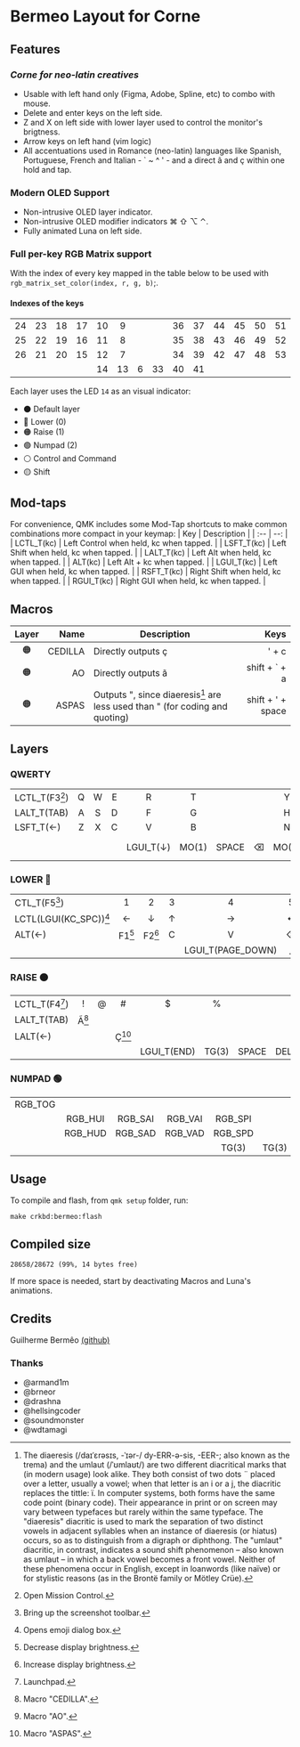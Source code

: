 # Bermeo Layout for Corne

## Features

### *Corne for neo-latin creatives*

* Usable with left hand only (Figma, Adobe, Spline, etc) to combo with mouse.
* Delete and enter keys on the left side.
* Z and X on left side with lower layer used to control the monitor's brigtness.
* Arrow keys on left hand (vim logic)
* All accentuations used in Romance (neo-latin) languages like Spanish, Portuguese, French and Italian - ` ~ ^ ' - and a direct ã and ç within one hold and tap.

### Modern OLED Support

* Non-intrusive OLED layer indicator.
* Non-intrusive OLED modifier indicators ⌘ ⇧ ⌥  ⌃.
* Fully animated Luna on left side.
  

### Full per-key RGB Matrix support

With the index of every key mapped in the table below to be used with `rgb_matrix_set_color(index, r, g, b)`;.

#### Indexes of the keys

|||||||||||||||
|:--:|:--:|:--:|:--:|:--:|:--:|--|--|:--:|:--:|:--:|:--:|:--:|:--:|
| 24 | 23 | 18 | 17 | 10 | 9 ||| 36 | 37 | 44 | 45 | 50 | 51 |
| 25 | 22 | 19 | 16 | 11 | 8 ||| 35 | 38 | 43 | 46 | 49 | 52 |
| 26 | 21 | 20 | 15 | 12 | 7 ||| 34 | 39 | 42 | 47 | 48 | 53 |
|||||            14 | 13 |  6 | 33  | 40 | 41            |||||

Each layer uses the LED `14` as an visual indicator:

* ⚫️ Default layer
* 🔵 Lower (0)
* 🟠 Raise (1)
* 🟢 Numpad (2)
* ⚪️ Control and Command
* 🟡 Shift

## Mod-taps

For convenience, QMK includes some Mod-Tap shortcuts to make common combinations more compact in your keymap:
| Key         |                             Description |
| :--         |                                     --: |
| LCTL_T(kc)  | Left Control when held, kc when tapped. |
| LSFT_T(kc)  | Left Shift when held, kc when tapped.   |
| LALT_T(kc)  | Left Alt when held, kc when tapped.     |
| ALT(kc)     | Left Alt + kc when tapped.              |
| LGUI_T(kc)  | Left GUI when held, kc when tapped.     |
| RSFT_T(kc)  | Right Shift when held, kc when tapped.  |
| RGUI_T(kc)  | Right GUI when held, kc when tapped.    |

## Macros

|Layer | Name    | Description                                                                       | Keys          |
| :--: | --:     | --                                                                                | --:           |
|  🟠  | CEDILLA |  Directly outputs ç                                                               | ' + c         |
|  🟠  | AO      |  Directly outputs ã                                                               | shift + ` + a |
|  🟠  | ASPAS   |  Outputs ", since diaeresis[^1] are less used than " (for coding and quoting) | shift + ' + space |

## Layers

### QWERTY

|||||||||||||||
|:--|:--:|:--:|:--:|:--:|:--:|:--:|:--:|:--:|:--:|:--:|:--:|:--:|--:|
| LCTL_T(F3[^2])  | Q | W | E | R | T ||| Y | U | I | O | P |      GRAVE      |
| LALT_T(TAB)     | A | S | D | F | G ||| H | J | K | L | ; |        ↵        |
| LSFT_T(&larr;)  | Z | X | C | V | B ||| N | M | , | . | / | RGUI_T(&rarr;)  |
|||||  LGUI_T(&darr;) | MO(1) | SPACE |  ⌫ | MO(2)| RSFT_T( &uarr;)       |||||


### LOWER 🔵

|||||||||||||||
|:--|:--:|:--:|:--:|:--:|:--:|:--:|:--:|:--:|:--:|:--:|:--:|:--:|--:|
|CTL_T(F5[^3])   |  1  |  2  |  3  |  4  |  5  |||  6  |  7  |  8  |  9  |  0  | ESCAPE |
|LCTL(LGUI(KC_SPC))[^4] | &larr; | &darr; |  &uarr; | &rarr; | ↵ ||| [ | ] | \ | ' | : |  ↵  |
|ALT(&larr;) | F1[^5] | F2[^6] |   C |  V |  ⌫ ||| - | = | < | > | ? |   LALT(&rarr;)       |
|||||      LGUI_T(PAGE_DOWN) | _ | SPACE | LALT(⌫) | TG(3) | RSFT_T(PAGE_UP)           |||||

### RAISE 🟠

|||||||||||||||
|:--|:--:|:--:|:--:|:--:|:--:|:--:|:--:|:--:|:--:|:--:|:--:|:--:|--:|
LCTL_T(F4[^7]) |  ! | @ | # | $ | % |||  ˆ | & | *      | (     | ) |     ˜    |
LALT_T(TAB) | Ã[^8] |   |   |   |   |||  { | } | &#124; | "[^9] | : |     ↵    |
LALT(&larr;) |  |   | Ç[^10] |   |   ||| _ | + | <      | >     | ? | LALT(&rarr;) |
|||||  LGUI_T(END) | TG(3) | SPACE| DEL| _ | RSFT_T(HOME)                      |||||

### NUMPAD 🟢

|||||||||||||||
|:--|:--:|:--:|:--:|:--:|:--:|:--:|:--:|:--:|:--:|:--:|:--:|:--:|--:|
|  RGB_TOG ||         |         |         ||||   | 7 | 8 | 9 | * | / |
||  RGB_HUI | RGB_SAI | RGB_VAI | RGB_SPI ||||   | 4 | 5 | 6 | - | ↵ |
||  RGB_HUD | RGB_SAD | RGB_VAD | RGB_SPD |||| . | 1 | 2 | 3 | + |   |
|||||                  TG(3)| TG(3) | TG(3) | ⌫ | TG(3) |  0     |||||

## Usage

To compile and flash, from `qmk setup` folder, run:

    make crkbd:bermeo:flash

## Compiled size

    28658/28672 (99%, 14 bytes free)

If more space is needed, start by deactivating Macros and Luna's animations.

## Credits

Guilherme Bermêo [(github)](https://git.bermeo.dev)

### Thanks

* @armand1m
* @brneor
* @drashna
* @hellsingcoder
* @soundmonster
* @wdtamagi

[^1]: The diaeresis (/daɪˈɛrəsɪs, -ˈɪər-/ dy-ERR-ə-sis, -⁠EER-; also known as the trema) and the umlaut (/ˈʊmlaʊt/) are two different diacritical marks that (in modern usage) look alike. They both consist of two dots ¨ placed over a letter, usually a vowel; when that letter is an i or a j, the diacritic replaces the tittle: ï. In computer systems, both forms have the same code point (binary code). Their appearance in print or on screen may vary between typefaces but rarely within the same typeface. The "diaeresis" diacritic is used to mark the separation of two distinct vowels in adjacent syllables when an instance of diaeresis (or hiatus) occurs, so as to distinguish from a digraph or diphthong.
The "umlaut" diacritic, in contrast, indicates a sound shift phenomenon – also known as umlaut – in which a back vowel becomes a front vowel.
Neither of these phenomena occur in English, except in loanwords (like naïve) or for stylistic reasons (as in the Brontë family or Mötley Crüe).

[^2]: Open Mission Control.

[^3]: Bring up the screenshot toolbar.

[^4]: Opens emoji dialog box.

[^5]: Decrease display brightness.

[^6]: Increase display brightness.

[^7]: Launchpad.

[^8]: Macro "CEDILLA".

[^9]: Macro "AO".

[^10]: Macro "ASPAS".
